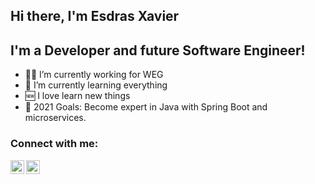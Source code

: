 ## Hi there, I'm Esdras Xavier

## I'm a Developer and future Software Engineer!

- 👨‍💻 I’m currently working for WEG
- 🤣 I’m currently learning everything
- 🆕 I love learn new things
- 🤗 2021 Goals: Become expert in Java with Spring Boot and microservices.

### Connect with me:
[<img align="left" alt="esdras-xavier | LinkedIn" width="22px" src="https://cdn.jsdelivr.net/npm/simple-icons@v3/icons/linkedin.svg" />][linkedin]
[<img align="left" alt="Esdras Xavier | Instagram" width="22px" src="https://cdn.jsdelivr.net/npm/simple-icons@v3/icons/instagram.svg" />][instagram]

<br />

[instagram]: https://www.instagram.com/esdras__xavier
[linkedin]: https://www.linkedin.com/in/esdras-xavier
